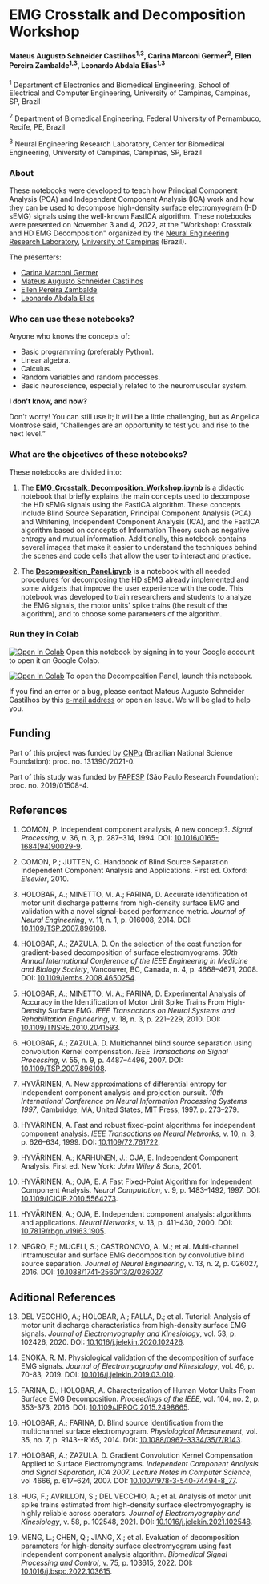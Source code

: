 # EMG Crosstalk and Decomposition Workshop

#### Mateus Augusto Schneider Castilhos<sup>1,3</sup>, Carina Marconi Germer<sup>2</sup>, Ellen Pereira Zambalde<sup>1,3</sup>, Leonardo Abdala Elias<sup>1,3</sup>

<sup>1</sup> Department of Electronics and Biomedical Engineering, School of Electrical and Computer Engineering, University of Campinas, Campinas, SP, Brazil

<sup>2</sup> Department of Biomedical Engineering, Federal University of Pernambuco, Recife, PE, Brazil

<sup>3</sup> Neural Engineering Research Laboratory, Center for Biomedical Engineering, University of Campinas, Campinas, SP, Brazil

### About

These notebooks were developed to teach how Principal Component Analysis (PCA) and Independent Component Analysis (ICA) work and how they can be used to decompose high-density surface electromyogram (HD sEMG) signals using the well-known FastICA algorithm. These notebooks were presented on November 3 and 4, 2022, at the "Workshop: Crosstalk and HD EMG Decomposition" organized by the [Neural Engineering Research Laboratory](http://www.fee.unicamp.br/deb/leoelias/ner-lab?language=en), [University of Campinas](http://www.unicamp.br/unicamp/english) (Brazil).

The presenters:

- [Carina Marconi Germer](http://lattes.cnpq.br/8205284377032041)
- [Mateus Augusto Schneider Castilhos](http://lattes.cnpq.br/0955125190662270)
- [Ellen Pereira Zambalde](http://lattes.cnpq.br/0063193464498205)
- [Leonardo Abdala Elias](https://orcid.org/0000-0003-4488-3063)

### Who can use these notebooks?

Anyone who knows the concepts of:

- Basic programming (preferably Python).
- Linear algebra.
- Calculus.
- Random variables and random processes.
- Basic neuroscience, especially related to the neuromuscular system.

**I don't know, and now?**

Don't worry! You can still use it; it will be a little challenging, but as Angelica Montrose said, “Challenges are an opportunity to test you and rise to the next level.”

### What are the objectives of these notebooks?

These notebooks are divided into:

1. The [**EMG_Crosstalk_Decomposition_Workshop.ipynb**](EMG_Crosstalk_Decomposition_Workshop.ipynb) is a didactic notebook that briefly explains the main concepts used to decompose the HD sEMG signals using the FastICA algorithm. These concepts include Blind Source Separation, Principal Component Analysis (PCA) and Whitening, Independent Component Analysis (ICA), and the FastICA algorithm based on concepts of Information Theory such as negative entropy and mutual information. Additionally, this notebook contains several images that make it easier to understand the techniques behind the scenes and code cells that allow the user to interact and practice.

2. The [**Decomposition_Panel.ipynb**](Decomposition_Panel.ipynb) is a notebook with all needed procedures for decomposing the HD sEMG already implemented and some widgets that improve the user experience with the code. This notebook was developed to train researchers and students to analyze the EMG signals, the motor units' spike trains (the result of the algorithm), and to choose some parameters of the algorithm.

### Run they in Colab

[![Open In Colab](https://colab.research.google.com/assets/colab-badge.svg)](https://colab.research.google.com/github/MateusASchneiderCastilhos/EMG_Crosstalk_Decomposition_Workshop/blob/main/EMG_Crosstalk_Decomposition_Workshop.ipynb) Open this notebook by signing in to your Google account to open it on Google Colab.

[![Open In Colab](https://colab.research.google.com/assets/colab-badge.svg)](https://colab.research.google.com/github/MateusASchneiderCastilhos/EMG_Crosstalk_Decomposition_Workshop/blob/main/Decomposition_Panel.ipynb) To open the Decomposition Panel, launch this notebook.

If you find an error or a bug, please contact Mateus Augusto Schneider Castilhos by this [e-mail address](mailto:mateus.aschneider@gmail.com?subject=[EMG%20Workshop%20GitHub]%20Bug/error%20founded%20or%20Suggestions) or open an Issue. We will be glad to help you.

## Funding

Part of this project was funded by [CNPq](http://www.cnpq.br/) (Brazilian National Science Foundation): proc. no. 131390/2021-0.

Part of this study was funded by [FAPESP](https://fapesp.br/) (São Paulo Research Foundation): proc. no. 2019/01508-4.

## References

1. COMON, P. Independent component analysis, A new concept?. *Signal Processing*, v. 36, n. 3, p. 287–314, 1994. DOI: [10.1016/0165-1684(94)90029-9](https://doi.org/10.1016/0165-1684(94)90029-9).

2. COMON, P.; JUTTEN, C. Handbook of Blind Source Separation Independent Component Analysis and Applications. First ed. Oxford: *Elsevier*, 2010.

3. HOLOBAR, A.; MINETTO, M. A.; FARINA, D. Accurate identification of motor unit discharge patterns from high-density surface EMG and validation with a novel signal-based performance metric. *Journal of Neural Engineering*, v. 11, n. 1, p. 016008, 2014. DOI: [10.1109/TSP.2007.896108](https://doi.org/10.1109/TSP.2007.896108).

4. HOLOBAR, A.; ZAZULA, D. On the selection of the cost function for gradient-based decomposition of surface electromyograms. *30th Annual International Conference of the IEEE Engineering in Medicine and Biology Society*, Vancouver, BC, Canada, n. 4, p. 4668–4671, 2008. DOI: [10.1109/iembs.2008.4650254](https://doi.org/10.1109/iembs.2008.4650254).

5. HOLOBAR, A.; MINETTO, M. A.; FARINA, D. Experimental Analysis of Accuracy in the Identification of Motor Unit Spike Trains From High-Density Surface EMG. *IEEE Transactions on Neural Systems and Rehabilitation Engineering*, v. 18, n. 3, p. 221–229, 2010. DOI: [10.1109/TNSRE.2010.2041593](https://doi.org/10.1109/TNSRE.2010.2041593).

6. HOLOBAR, A.; ZAZULA, D. Multichannel blind source separation using convolution Kernel compensation. *IEEE Transactions on Signal Processing*, v. 55, n. 9, p. 4487–4496, 2007. DOI: [10.1109/TSP.2007.896108](https://doi.org/10.1109/TSP.2007.896108).

7. HYVÄRINEN, A. New approximations of differential entropy for independent component analysis and projection pursuit. *10th International Conference on Neural Information Processing Systems 1997*, Cambridge, MA, United States, MIT Press, 1997. p. 273–279.

8. HYVÄRINEN, A. Fast and robust fixed-point algorithms for independent component analysis. *IEEE Transactions on Neural Networks*, v. 10, n. 3, p. 626–634, 1999. DOI: [10.1109/72.761722](https://doi.org/10.1109/72.761722).

9. HYVÄRINEN, A.; KARHUNEN, J.; OJA, E. Independent Component Analysis. First ed. New York: *John Wiley & Sons*, 2001.

10. HYVÄRINEN, A.; OJA, E. A Fast Fixed-Point Algorithm for Independent Component Analysis. *Neural Computation*, v. 9, p. 1483–1492, 1997. DOI: [10.1109/ICICIP.2010.5564273](https://doi.org/10.1109/ICICIP.2010.5564273).

11. HYVÄRINEN, A.; OJA, E. Independent component analysis: algorithms and applications. *Neural Networks*, v. 13, p. 411–430, 2000. DOI: [10.7819/rbgn.v19i63.1905](https://doi.org/10.7819/rbgn.v19i63.1905).

12. NEGRO, F.; MUCELI, S.; CASTRONOVO, A. M.; et al. Multi-channel intramuscular and surface EMG decomposition by convolutive blind source separation. *Journal of Neural Engineering*, v. 13, n. 2, p. 026027, 2016. DOI: [10.1088/1741-2560/13/2/026027](https://doi.org/10.1088/1741-2560/13/2/026027).

## Aditional References

13. DEL VECCHIO, A.; HOLOBAR, A.; FALLA, D.; et al. Tutorial: Analysis of motor unit discharge characteristics from high-density surface EMG signals. *Journal of Electromyography and Kinesiology*, vol. 53, p. 102426, 2020. DOI: [10.1016/j.jelekin.2020.102426](https://doi.org/10.1016/j.jelekin.2020.102426).

14. ENOKA, R. M. Physiological validation of the decomposition of surface EMG signals. *Journal of Electromyography and Kinesiology*, vol. 46, p. 70-83, 2019. DOI: [10.1016/j.jelekin.2019.03.010](https://doi.org/10.1016/j.jelekin.2019.03.010).

15. FARINA, D.; HOLOBAR, A. Characterization of Human Motor Units From Surface EMG Decomposition. *Proceedings of the IEEE*, vol. 104, no. 2, p. 353-373, 2016. DOI: [10.1109/JPROC.2015.2498665](https://doi.org/10.1109/JPROC.2015.2498665).

16. HOLOBAR, A.; FARINA, D. Blind source identification from the multichannel surface electromyogram. *Physiological Measurement*, vol. 35, no. 7, p. R143--R165, 2014. DOI: [10.1088/0967-3334/35/7/R143](https://doi.org/10.1088/0967-3334/35/7/R143).

17. HOLOBAR, A.; ZAZULA, D. Gradient Convolution Kernel Compensation Applied to Surface Electromyograms. *Independent Component Analysis and Signal Separation, ICA 2007. Lecture Notes in Computer Science*, vol 4666, p. 617–624, 2007. DOI: [10.1007/978-3-540-74494-8_77](https://doi.org/10.1007/978-3-540-74494-8_77).

18. HUG, F.; AVRILLON, S.; DEL VECCHIO, A.; et al. Analysis of motor unit spike trains estimated from high-density surface electromyography is highly reliable across operators. *Journal of Electromyography and Kinesiology*, v. 58, p. 102548, 2021. DOI: [10.1016/j.jelekin.2021.102548](https://doi.org/10.1016/j.jelekin.2021.102548).

19. MENG, L.; CHEN, Q.; JIANG, X.; et al. Evaluation of decomposition parameters for high-density surface electromyogram using fast independent component analysis algorithm. *Biomedical Signal Processing and Control*, v. 75, p. 103615, 2022. DOI: [10.1016/j.bspc.2022.103615](https://doi.org/10.1016/j.bspc.2022.103615).
